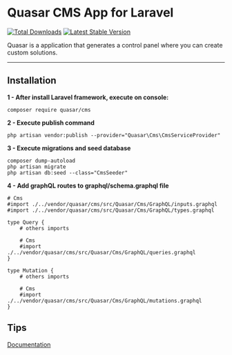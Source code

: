 # Quasar CMS App for Laravel

[![Total Downloads](https://poser.pugx.org/quasar/cms/downloads)](https://packagist.org/packages/quasar/cms)
[![Latest Stable Version](http://img.shields.io/github/release/syscover/quasar-cms.svg)](https://packagist.org/packages/quasar/cms)

Quasar is a application that generates a control panel where you can create custom solutions.

---

## Installation

**1 - After install Laravel framework, execute on console:**
```
composer require quasar/cms
```

**2 - Execute publish command**
```
php artisan vendor:publish --provider="Quasar\Cms\CmsServiceProvider"
```

**3 - Execute migrations and seed database**
```
composer dump-autoload
php artisan migrate
php artisan db:seed --class="CmsSeeder"
```

**4 - Add graphQL routes to graphql/schema.graphql file**
```
# Cms
#import ./../vendor/quasar/cms/src/Quasar/Cms/GraphQL/inputs.graphql
#import ./../vendor/quasar/cms/src/Quasar/Cms/GraphQL/types.graphql

type Query {
    # others imports

    # Cms
    #import ./../vendor/quasar/cms/src/Quasar/Cms/GraphQL/queries.graphql
}

type Mutation {
    # others imports

    # Cms
    #import ./../vendor/quasar/cms/src/Quasar/Cms/GraphQL/mutations.graphql
}
```

## Tips

[Documentation](https://github.com/syscover/quasar-cms/wiki/Publisher)